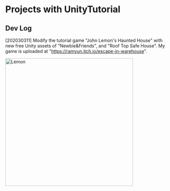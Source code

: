 # Projects with UnityTutorial

## Dev Log  
[202030311] Modify the tutorial game "John Lemon's Haunted House" with new free Unity assets of "Newbie&Friends", and "Roof Top Safe House". My game is uploaded at "https://ramyun.itch.io/escape-in-warehouse".  


<img width="401" alt="Lemon" src="https://user-images.githubusercontent.com/51065570/224472446-c747a7f5-f718-42d2-9aa9-65fd4e71ffe2.png">


